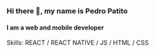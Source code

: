 ### Hi there 👋, my name is Pedro Patito
#### I am a web and mobile developer

Skills:  REACT / REACT NATIVE / JS / HTML / CSS

